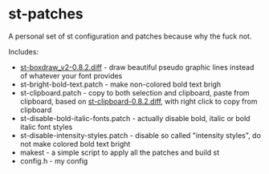 st-patches
==========

A personal set of st configuration and patches because why the fuck not.

Includes:
* [st-boxdraw_v2-0.8.2.diff](https://st.suckless.org/patches/boxdraw/) - draw beautiful pseudo graphic lines instead of whatever your font provides
* st-bright-bold-text.patch - make non-colored bold text brigh
* st-clipboard.patch - copy to both selection and clipboard, paste from clipboard, based on [st-clipboard-0.8.2.diff](https://st.suckless.org/patches/clipboard/), with right click to copy from clipboard
* st-disable-bold-italic-fonts.patch - actually disable bold, italic or bold italic font styles
* st-disable-intensity-styles.patch - disable so called "intensity styles", do not make colored bold text bright
* makest - a simple script to apply all the patches and build st
* config.h - my config
